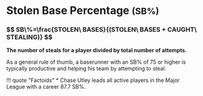# Stolen Base Percentage <small>(SB%)</small>

<h3>$$ SB\%=\frac{STOLEN\ BASES}{(STOLEN\ BASES + CAUGHT\ STEALING)} $$</h3>

**The number of steals for a player divided by total number of attempts.**

As a general rule of thumb, a baserunner with an SB% of 75 or higher is typically productive and helping his team by attempting to steal.

!!! quote "Factoids"
    * Chase Utley leads all active players in the Major League with a career 87.7 SB%.
